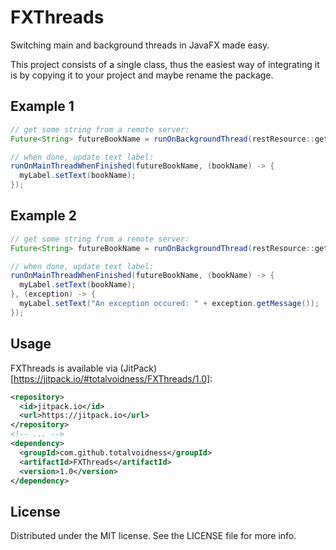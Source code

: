 FXThreads
=========

Switching main and background threads in JavaFX made easy.

This project consists of a single class, thus the easiest way of integrating it is by copying it to your project and maybe rename the package.

## Example 1
``` java
// get some string from a remote server:
Future<String> futureBookName = runOnBackgroundThread(restResource::getBookName);

// when done, update text label:
runOnMainThreadWhenFinished(futureBookName, (bookName) -> {
  myLabel.setText(bookName);
});
```

## Example 2
``` java
// get some string from a remote server:
Future<String> futureBookName = runOnBackgroundThread(restResource::getBookName);

// when done, update text label:
runOnMainThreadWhenFinished(futureBookName, (bookName) -> {
  myLabel.setText(bookName);
}, (exception) -> {
  myLabel.setText("An exception occured: " + exception.getMessage());
});
```

## Usage

FXThreads is available via (JitPack)[https://jitpack.io/#totalvoidness/FXThreads/1.0]:

``` xml
<repository>
  <id>jitpack.io</id>
  <url>https://jitpack.io</url>
</repository>
<!-- ... -->
<dependency>
  <groupId>com.github.totalvoidness</groupId>
  <artifactId>FXThreads</artifactId>
  <version>1.0</version>
</dependency>
```

## License
Distributed under the MIT license. See the LICENSE file for more info.
